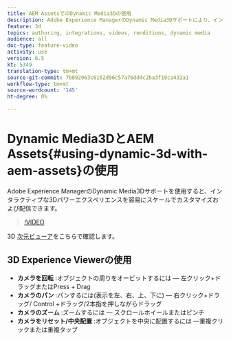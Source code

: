 ```yaml
---
title: AEM AssetsでのDynamic Media3Dの使用
description: Adobe Experience ManagerのDynamic Media3Dサポートにより、インタラクティブな3Dパワーエクスペリエンスを容易にスケールでカスタマイズおよび配信できます
feature: 3d
topics: authoring, integrations, videos, renditions, dynamic media
audience: all
doc-type: feature-video
activity: use
version: 6.5
kt: 5349
translation-type: tm+mt
source-git-commit: 7b092963c6162d96c57a76dd4c2ba3f19ca432a1
workflow-type: tm+mt
source-wordcount: '145'
ht-degree: 0%

---
```



# Dynamic Media3DとAEM Assets{#using-dynamic-3d-with-aem-assets}の使用

Adobe Experience ManagerのDynamic Media3Dサポートを使用すると、インタラクティブな3Dパワーエクスペリエンスを容易にスケールでカスタマイズおよび配信できます。

>[!VIDEO](https://video.tv.adobe.com/v/35156/?quality=9&learn=on)

3D [次元ビューア](http://s7d1.scene7.com/s7viewers/html5/DimensionalViewer.html?asset=DynamicmediaNA1/canBlue-2&amp;config=DynamicmediaNA1/Dimensional&amp;serverUrl=http://s7d1.scene7.com/is/image/&amp;contenturl=http://s7d1.scene7.com/is/content/)をこちらで確認します。


## 3D Experience Viewerの使用

* **カメラを回転** :オブジェクトの周りをオービットするには — 左クリック+ドラッグまたはPress + Drag
* **カメラのパン** :パンするには(表示を左、右、上、下に) — 右クリック+ドラッグ/ Control +ドラッグ/2本指を押しながらドラッグ
* **カメラのズーム** :ズームするには — スクロールホイールまたはピンチ
* **カメラをリセット/中央配置** :オブジェクトを中央に配置するには —重複クリックまたは重複タップ